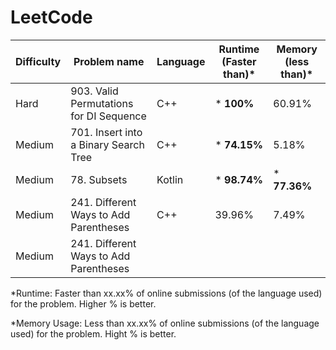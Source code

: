 # LeetCode


| Difficulty  | Problem name | Language | Runtime (Faster than)* | Memory (less than)* |
| ------------- | ------------- | ------------- | ------------- | ------------- |
| Hard  | 903. Valid Permutations for DI Sequence  | C++ | * **100%**  | 60.91% |
| Medium  | 701. Insert into a Binary Search Tree  | C++ | * **74.15%** | 5.18% |
| Medium  | 78. Subsets  | Kotlin | * **98.74%** | * **77.36%** |
| Medium  | 241. Different Ways to Add Parentheses | C++ | 39.96% | 7.49% |
| Medium  | 241. Different Ways to Add Parentheses | 


*Runtime: Faster than xx.xx% of online submissions (of the language used) for the problem. Higher % is better.

*Memory Usage: Less than xx.xx% of online submissions (of the language used) for the problem. Hight % is better.
